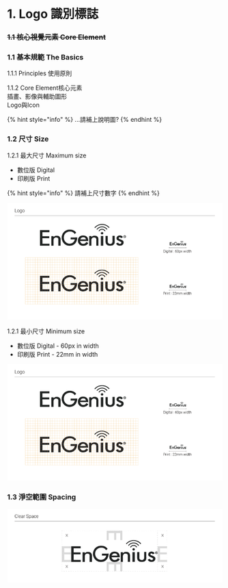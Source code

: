 # 1. Logo 識別標誌

### ~~1.1 **核心視覺元素 Core Element**~~

### 1.1 基本規範 The Basics

1.1.1 Principles 使用原則

1.1.2 Core Element核心元素  
插畫、影像與輔助圖形  
Logo與Icon

{% hint style="info" %}
 ...請補上說明圖?
{% endhint %}

### **1.2 尺寸 Size**

1.2.1  最大尺寸 Maximum size 

* 數位版 Digital 
* 印刷版 Print 

{% hint style="info" %}
請補上尺寸數字
{% endhint %}

![](../.gitbook/assets/image%20%2842%29.png)

1.2.1  最小尺寸 Minimum size 

* 數位版 Digital - 60px in width
* 印刷版 Print - 22mm in width

![](../.gitbook/assets/engenius-01%20%285%29.png)

### 1.3 淨空範圍 Spacing 

![](../.gitbook/assets/engenius-02.png)

